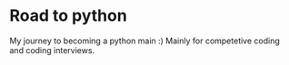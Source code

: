 # Road to python

My journey to becoming a python main :)
Mainly for competetive coding and coding interviews.
